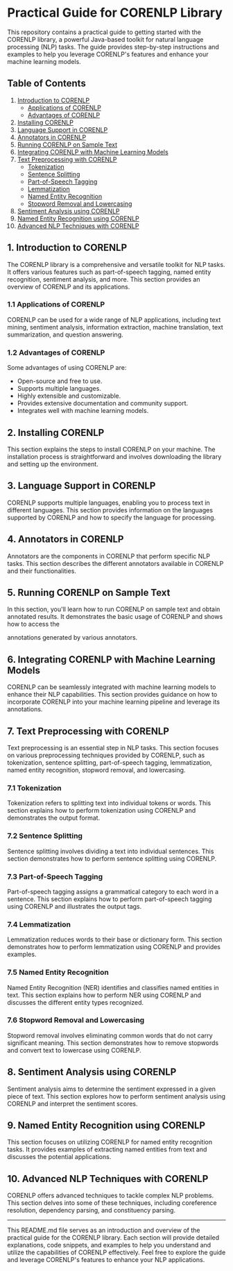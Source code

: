 # Practical Guide for CORENLP Library

This repository contains a practical guide to getting started with the CORENLP library, a powerful Java-based toolkit for natural language processing (NLP) tasks. The guide provides step-by-step instructions and examples to help you leverage CORENLP's features and enhance your machine learning models.

## Table of Contents

1. [Introduction to CORENLP](#1-introduction-to-corenlp)
   - [Applications of CORENLP](#11-applications-of-corenlp)
   - [Advantages of CORENLP](#12-advantages-of-corenlp)
2. [Installing CORENLP](#2-installing-corenlp)
3. [Language Support in CORENLP](#3-language-support-in-corenlp)
4. [Annotators in CORENLP](#4-annotators-in-corenlp)
5. [Running CORENLP on Sample Text](#5-running-corenlp-on-sample-text)
6. [Integrating CORENLP with Machine Learning Models](#6-integrating-corenlp-with-machine-learning-models)
7. [Text Preprocessing with CORENLP](#7-text-preprocessing-with-corenlp)
   - [Tokenization](#71-tokenization)
   - [Sentence Splitting](#72-sentence-splitting)
   - [Part-of-Speech Tagging](#73-part-of-speech-tagging)
   - [Lemmatization](#74-lemmatization)
   - [Named Entity Recognition](#75-named-entity-recognition)
   - [Stopword Removal and Lowercasing](#76-stopword-removal-and-lowercasing)
8. [Sentiment Analysis using CORENLP](#8-sentiment-analysis-using-corenlp)
9. [Named Entity Recognition using CORENLP](#9-named-entity-recognition-using-corenlp)
10. [Advanced NLP Techniques with CORENLP](#10-advanced-nlp-techniques-with-corenlp)

## 1. Introduction to CORENLP

The CORENLP library is a comprehensive and versatile toolkit for NLP tasks. It offers various features such as part-of-speech tagging, named entity recognition, sentiment analysis, and more. This section provides an overview of CORENLP and its applications.

### 1.1 Applications of CORENLP

CORENLP can be used for a wide range of NLP applications, including text mining, sentiment analysis, information extraction, machine translation, text summarization, and question answering.

### 1.2 Advantages of CORENLP

Some advantages of using CORENLP are:
- Open-source and free to use.
- Supports multiple languages.
- Highly extensible and customizable.
- Provides extensive documentation and community support.
- Integrates well with machine learning models.

## 2. Installing CORENLP

This section explains the steps to install CORENLP on your machine. The installation process is straightforward and involves downloading the library and setting up the environment.

## 3. Language Support in CORENLP

CORENLP supports multiple languages, enabling you to process text in different languages. This section provides information on the languages supported by CORENLP and how to specify the language for processing.

## 4. Annotators in CORENLP

Annotators are the components in CORENLP that perform specific NLP tasks. This section describes the different annotators available in CORENLP and their functionalities.

## 5. Running CORENLP on Sample Text

In this section, you'll learn how to run CORENLP on sample text and obtain annotated results. It demonstrates the basic usage of CORENLP and shows how to access the

 annotations generated by various annotators.

## 6. Integrating CORENLP with Machine Learning Models

CORENLP can be seamlessly integrated with machine learning models to enhance their NLP capabilities. This section provides guidance on how to incorporate CORENLP into your machine learning pipeline and leverage its annotations.

## 7. Text Preprocessing with CORENLP

Text preprocessing is an essential step in NLP tasks. This section focuses on various preprocessing techniques provided by CORENLP, such as tokenization, sentence splitting, part-of-speech tagging, lemmatization, named entity recognition, stopword removal, and lowercasing.

### 7.1 Tokenization

Tokenization refers to splitting text into individual tokens or words. This section explains how to perform tokenization using CORENLP and demonstrates the output format.

### 7.2 Sentence Splitting

Sentence splitting involves dividing a text into individual sentences. This section demonstrates how to perform sentence splitting using CORENLP.

### 7.3 Part-of-Speech Tagging

Part-of-speech tagging assigns a grammatical category to each word in a sentence. This section explains how to perform part-of-speech tagging using CORENLP and illustrates the output tags.

### 7.4 Lemmatization

Lemmatization reduces words to their base or dictionary form. This section demonstrates how to perform lemmatization using CORENLP and provides examples.

### 7.5 Named Entity Recognition

Named Entity Recognition (NER) identifies and classifies named entities in text. This section explains how to perform NER using CORENLP and discusses the different entity types recognized.

### 7.6 Stopword Removal and Lowercasing

Stopword removal involves eliminating common words that do not carry significant meaning. This section demonstrates how to remove stopwords and convert text to lowercase using CORENLP.

## 8. Sentiment Analysis using CORENLP

Sentiment analysis aims to determine the sentiment expressed in a given piece of text. This section explores how to perform sentiment analysis using CORENLP and interpret the sentiment scores.

## 9. Named Entity Recognition using CORENLP

This section focuses on utilizing CORENLP for named entity recognition tasks. It provides examples of extracting named entities from text and discusses the potential applications.

## 10. Advanced NLP Techniques with CORENLP

CORENLP offers advanced techniques to tackle complex NLP problems. This section delves into some of these techniques, including coreference resolution, dependency parsing, and constituency parsing.

---

This README.md file serves as an introduction and overview of the practical guide for the CORENLP library. Each section will provide detailed explanations, code snippets, and examples to help you understand and utilize the capabilities of CORENLP effectively. Feel free to explore the guide and leverage CORENLP's features to enhance your NLP applications.